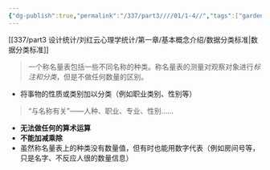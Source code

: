 ```yaml
---
{"dg-publish":true,"permalink":"/337/part3////01/1-4//","tags":["gardenEntry"]}
---
```


[[337/part3 设计统计/刘红云心理学统计/第一章/基本概念介绍/数据分类标准\|数据分类标准]]
> 一个称名量表包括一些不同名称的种类。称名量表的测量对观察对象进行*标注和分类*，但是不做任何数量的区别。
- 将事物的性质或类别加以分类（例如职业类别、性别等）
> “与名称有关”——人种、职业、专业、性别……
- **无法做任何的算术运算**
- **不能加减乘除**
- 虽然称名量表上的种类没有数量值，但有时也能用数字代表（例如房间号等，只是名字、不反应人很的数量信息）

